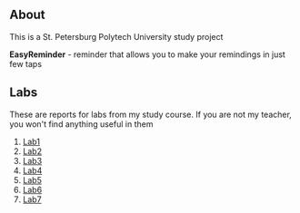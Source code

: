 ## About
This is a St. Petersburg Polytech University study project

**EasyReminder** - reminder that allows you to make your remindings in just few taps

## Labs

These are reports for labs from my study course. If you are not my teacher, you won't find anything useful in them
1. [Lab1](./forlabs/lab1/lab1.md)
2. [Lab2](./forlabs/lab2/lab2.md)
3. [Lab3](./forlabs/lab3/lab3.md)
4. [Lab4](./forlabs/lab4/lab4.md)
5. [Lab5](./forlabs/lab5/lab5.md)
6. [Lab6](./forlabs/lab6/lab6.md)
7. [Lab7](./forlabs/lab7/lab7.md)